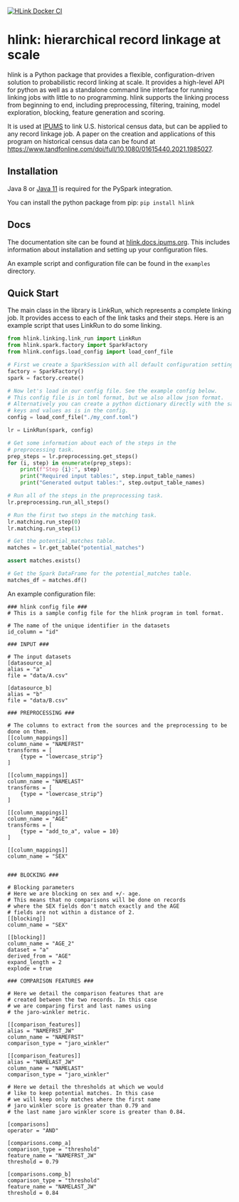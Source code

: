 [![HLink Docker CI](https://github.com/ipums/hlink/actions/workflows/docker-build.yml/badge.svg)](https://github.com/ipums/hlink/actions/workflows/docker-build.yml)

# hlink: hierarchical record linkage at scale

hlink is a Python package that provides a flexible, configuration-driven solution to probabilistic record linking at scale. It provides a high-level API for python as well as a standalone command line interface for running linking jobs with little to no programming. hlink supports the linking process from beginning to end, including preprocessing, filtering, training, model exploration, blocking, feature generation and scoring.

It is used at [IPUMS](https://www.ipums.org/) to link U.S. historical census data, but can be applied to any record linkage job. 
A paper on the creation and applications of this program on historical census data can be found at <https://www.tandfonline.com/doi/full/10.1080/01615440.2021.1985027>.

## Installation

Java 8 or [Java 11](https://openjdk.org/install/) is required for the PySpark integration. 

You can install the python package from pip:
`pip install hlink`

## Docs

The documentation site can be found at [hlink.docs.ipums.org](https://hlink.docs.ipums.org).
This includes information about installation and setting up your configuration files.

An example script and configuration file can be found in the `examples` directory.

## Quick Start

The main class in the library is LinkRun, which represents a complete linking job. It provides access to each of the link tasks and their steps. Here is an example script that uses LinkRun to do some linking.

```python
from hlink.linking.link_run import LinkRun
from hlink.spark.factory import SparkFactory
from hlink.configs.load_config import load_conf_file

# First we create a SparkSession with all default configuration settings.
factory = SparkFactory()
spark = factory.create()

# Now let's load in our config file. See the example config below.
# This config file is in toml format, but we also allow json format.
# Alternatively you can create a python dictionary directly with the same
# keys and values as is in the config.
config = load_conf_file("./my_conf.toml")

lr = LinkRun(spark, config)

# Get some information about each of the steps in the
# preprocessing task.
prep_steps = lr.preprocessing.get_steps()
for (i, step) in enumerate(prep_steps):
    print(f"Step {i}:", step)
    print("Required input tables:", step.input_table_names)
    print("Generated output tables:", step.output_table_names)

# Run all of the steps in the preprocessing task.
lr.preprocessing.run_all_steps()

# Run the first two steps in the matching task.
lr.matching.run_step(0)
lr.matching.run_step(1)

# Get the potential_matches table.
matches = lr.get_table("potential_matches")

assert matches.exists()

# Get the Spark DataFrame for the potential_matches table.
matches_df = matches.df()
```

An example configuration file:

```
### hlink config file ###
# This is a sample config file for the hlink program in toml format.

# The name of the unique identifier in the datasets
id_column = "id" 

### INPUT ###

# The input datasets
[datasource_a]
alias = "a"
file = "data/A.csv"

[datasource_b]
alias = "b"
file = "data/B.csv"

### PREPROCESSING ###

# The columns to extract from the sources and the preprocessing to be done on them.
[[column_mappings]]
column_name = "NAMEFRST"
transforms = [
    {type = "lowercase_strip"}
]

[[column_mappings]]
column_name = "NAMELAST"
transforms = [
    {type = "lowercase_strip"}
]

[[column_mappings]]
column_name = "AGE"
transforms = [
    {type = "add_to_a", value = 10}
]

[[column_mappings]]
column_name = "SEX"


### BLOCKING ###

# Blocking parameters
# Here we are blocking on sex and +/- age. 
# This means that no comparisons will be done on records
# where the SEX fields don't match exactly and the AGE 
# fields are not within a distance of 2.
[[blocking]]
column_name = "SEX"

[[blocking]]
column_name = "AGE_2"
dataset = "a"
derived_from = "AGE"
expand_length = 2
explode = true

### COMPARISON FEATURES ###

# Here we detail the comparison features that are
# created between the two records. In this case
# we are comparing first and last names using 
# the jaro-winkler metric.

[[comparison_features]]
alias = "NAMEFRST_JW"
column_name = "NAMEFRST"
comparison_type = "jaro_winkler"

[[comparison_features]]
alias = "NAMELAST_JW"
column_name = "NAMELAST"
comparison_type = "jaro_winkler"

# Here we detail the thresholds at which we would
# like to keep potential matches. In this case
# we will keep only matches where the first name
# jaro winkler score is greater than 0.79 and
# the last name jaro winkler score is greater than 0.84.

[comparisons]
operator = "AND"

[comparisons.comp_a]
comparison_type = "threshold"
feature_name = "NAMEFRST_JW"
threshold = 0.79

[comparisons.comp_b]
comparison_type = "threshold"
feature_name = "NAMELAST_JW"
threshold = 0.84
```
